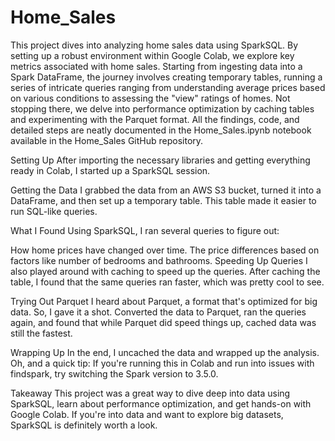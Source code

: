 # Home_Sales
This project dives into analyzing home sales data using SparkSQL. By setting up a robust environment within Google Colab, we explore key metrics associated with home sales. Starting from ingesting data into a Spark DataFrame, the journey involves creating temporary tables, running a series of intricate queries ranging from understanding average prices based on various conditions to assessing the "view" ratings of homes. Not stopping there, we delve into performance optimization by caching tables and experimenting with the Parquet format. All the findings, code, and detailed steps are neatly documented in the Home_Sales.ipynb notebook available in the Home_Sales GitHub repository.

Setting Up
After importing the necessary libraries and getting everything ready in Colab, I started up a SparkSQL session.

Getting the Data
I grabbed the data from an AWS S3 bucket, turned it into a DataFrame, and then set up a temporary table. This table made it easier to run SQL-like queries.

What I Found
Using SparkSQL, I ran several queries to figure out:

How home prices have changed over time.
The price differences based on factors like number of bedrooms and bathrooms.
Speeding Up Queries
I also played around with caching to speed up the queries. After caching the table, I found that the same queries ran faster, which was pretty cool to see.

Trying Out Parquet
I heard about Parquet, a format that's optimized for big data. So, I gave it a shot. Converted the data to Parquet, ran the queries again, and found that while Parquet did speed things up, cached data was still the fastest.

Wrapping Up
In the end, I uncached the data and wrapped up the analysis. Oh, and a quick tip: If you're running this in Colab and run into issues with findspark, try switching the Spark version to 3.5.0.

Takeaway
This project was a great way to dive deep into data using SparkSQL, learn about performance optimization, and get hands-on with Google Colab. If you're into data and want to explore big datasets, SparkSQL is definitely worth a look.